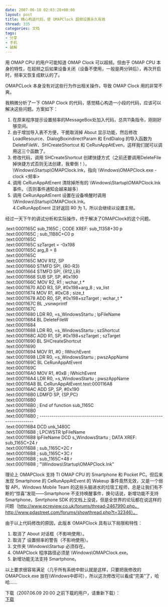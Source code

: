 ```yaml
---
date: 2007-06-10 02:03:28+00:00
layout: post
title: 精心构造代码，使 OMAPClock 超频设置永久有效
thread: 335
categories: 文档
tags:
- 分享
- 手机
- 破解
---
```


用 OMAP CPU 的用户可能知道 OMAP Clock 可以超频。但由于 OMAP CPU 本身的特性，在超频之后如果设备关闭（设备不使用，一般是两分钟后），再次开启时，频率又恢复成默认的了。  
  
OMAPCLock 本身没有对这些行为作出相关操作，导致 OMAP Clock 用的非常不爽。  
  
我稍微分析了一下 OMAP Clock 的代码，感觉精心构造一小段的代码，应该可以解决这些问题。方案如下：  
  
1. 在原来程序提示设置频率的MessageBox处加入代码，总共11条指令，刚刚好够空间。  
2. 由于增加导入表不方便，干脆取消掉 About 显示功能，然后修改 LoadResource、DialogBoxindirectParam 和 EndDialog 的导入函数为 DeleteFileW、SHCreateShortcut 和  CeRunAppAtEven，这样我们就可以调用这三个函数了。  
2. 修改代码，调用 SHCreateShortcut 创建快捷方式（之前还要调用DeleteFile掉快捷方式否则无法创建，我晕倒！）。\Windows\Startup\OMAPClock.lnk，指向 \Windows\OMAPClock.exe -clock <频率>  
3. 调用 CeRunAppAtEnent 清除掉所有的 \Windows\Startup\OMAPClock.lnk 事件。（否则事件通知会越来越多）  
3. 调用 CeRunAppAtEnent 设置在设备唤醒时调用 \Windows\Startup\OMAPClock.lnk。  
4.CeRunAppEnent 正好返回 R0 为 1，所以会继续以设置主频。  
  
经过一天下午的调试分析和实际操作，终于解决了OMAPClock的这个问题。<!-- more -->  
  
.text:0001165C sub_1165C                               ; CODE XREF: sub_11358+30 p  
.text:0001165C                                         ; sub_11B8C+C0 p  
.text:0001165C  
.text:0001165C szTarget        = -0x198  
.text:0001165C arg_8           =  8  
.text:0001165C  
.text:0001165C                 MOV     R12, SP  
.text:00011660                 STMFD   SP!, {R0-R3}  
.text:00011664                 STMFD   SP!, {R12,LR}  
.text:00011668                 SUB     SP, SP, #0x190  
.text:0001166C                 MOV     R2, R1          ; wchar_t *  
.text:00011670                 ADD     R3, SP, #0x198+arg_8 ; va_list  
.text:00011674                 MOV     R1, #0xC8       ; size_t  
.text:00011678                 ADD     R0, SP, #0x198+szTarget ; wchar_t *  
.text:0001167C                 BL      _vsnwprintf  
.text:0001167C  
.text:00011680                 LDR     R0, =s_WindowsStartu ; lpFileName  
.text:00011684                 BL      DeleteFileW  
.text:00011684  
.text:00011688                 LDR     R0, =s_WindowsStartu ; szShortcut  
.text:0001168C                 ADD     R1, SP, #0x198+szTarget ; szTarget  
.text:00011690                 BL      SHCreateShortcut  
.text:00011690  
.text:00011694                 MOV     R1, #0          ; lWhichEvent  
.text:00011698                 LDR     R0, =s_WindowsStartu ; pwszAppName  
.text:0001169C                 BL      CeRunAppAtEvent  
.text:0001169C  
.text:000116A0                 MOV     R1, #0xB        ; lWhichEvent  
.text:000116A4                 LDR     R0, =s_WindowsStartu ; pwszAppName  
.text:000116A8                 BL      CeRunAppAtEvent.text:000116A8  
.text:000116AC                 ADD     SP, SP, #0x190  
.text:000116B0                 LDMFD   SP, {SP,PC}  
.text:000116B0  
.text:000116B0 ; End of function sub_1165C  
.text:000116B0  
.text:000116B0 ; ---------------------------------------------------------------------------  
.text:000116B4                 DCD unk_1480C  
.text:000116B8 ; LPCWSTR lpFileName  
.text:000116B8 lpFileName      DCD s_WindowsStartu     ; DATA XREF: sub_1165C+24 r  
.text:000116B8                                         ; sub_1165C+2C r  
.text:000116B8                                         ; sub_1165C+3C r  
.text:000116B8                                         ; sub_1165C+48 r  
.text:000116B8                                         ; "\\Windows\\Startup\\OMAPClock.lnk"  
  
  
理论上 OMAPClock 支持 TI OMAP CPU 的 Smartphone 和 Pocket PC。但后来发现 Smartphone 的 CeRunAppAtEvent 的 Wakeup 事件竟然无效，又是一个弱智 API，Windows Mobile Team 的这些头脑进水的垃圾工程师，总是让我们有不断的“惊喜”发现——Smartphone 不支持唤醒事件，换句话说，新增功能不支持Smartphone，Smrtphone SDK 的文档上没说，但是全世界的论坛都在说这样的问题（http://www.pcreview.co.uk/forums/thread-2467990.php，http://www.pdastreet.com/forums/showthread.php?t=32346）。  
  
由于以上代码修改的原因，此版本 OMAPClock 具有以下局限和特性：  
  
1. 取消了 About 对话框（不影响使用）。  
2. 取消了 设置频率的警告（不影响使用）。  
3. 文件夹 \Windows\Startup 必须存在。  
4. OMAPClock 程序路径必须是 \Windows\OMAPClock.exe。  
5. 新增功能无法支持 Smartphone。  
  
以上要求很容易满足（几乎所有系统中默认就是这样，只要把我修改的OMAPClock.exe 放在\Windows中即可），所以这次修改可以看成“完美”了，哈哈……  
  
下载（2007.06.09 20:00 之前下载的用户，请重新下载）：  
[下载](/assets/OMAPClock.rar) 
